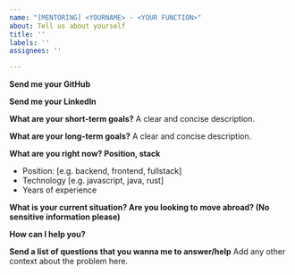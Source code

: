 ```yaml
---
name: "[MENTORING] <YOURNAME> - <YOUR FUNCTION>"
about: Tell us about yourself
title: ''
labels: ''
assignees: ''

---
```


**Send me your GitHub**


**Send me your LinkedIn**


**What are your short-term goals?**
A clear and concise description.

**What are your long-term goals?**
A clear and concise description.

**What are you right now? Position, stack**
 - Position: [e.g. backend, frontend, fullstack]
 - Technology [e.g. javascript, java, rust]
-  Years of experience

**What is your current situation? Are you looking to move abroad? (No sensitive information please)**

**How can I help you?**

**Send a list of questions that you wanna me to answer/help**
Add any other context about the problem here.

